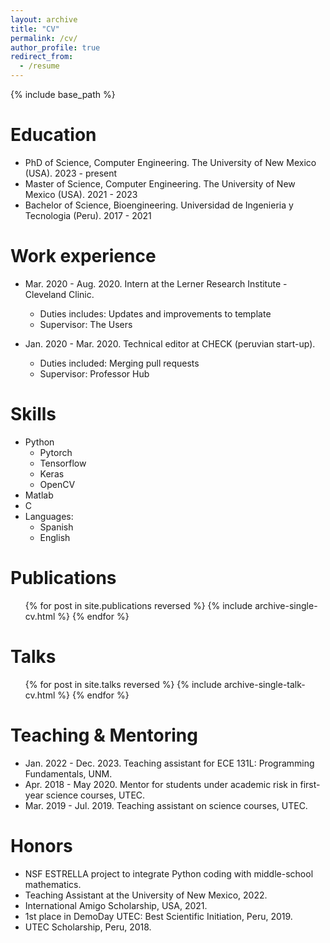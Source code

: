 ```yaml
---
layout: archive
title: "CV"
permalink: /cv/
author_profile: true
redirect_from:
  - /resume
---
```


{% include base_path %}

Education
======
* PhD of Science, Computer Engineering. The University of New Mexico (USA). 2023 - present
* Master of Science, Computer Engineering. The University of New Mexico (USA). 2021 - 2023
* Bachelor of Science, Bioengineering. Universidad de Ingenieria y Tecnologia (Peru). 2017 - 2021

Work experience
======
* Mar. 2020 - Aug. 2020. Intern at the Lerner Research Institute - Cleveland Clinic.
  * Duties includes: Updates and improvements to template
  * Supervisor: The Users

* Jan. 2020 - Mar. 2020. Technical editor at CHECK (peruvian start-up).
  * Duties included: Merging pull requests
  * Supervisor: Professor Hub
  
Skills
======
* Python
  * Pytorch
  * Tensorflow
  * Keras
  * OpenCV
* Matlab
* C
* Languages:
  * Spanish
  * English 

Publications
======
  <ul>{% for post in site.publications reversed %}
    {% include archive-single-cv.html %}
  {% endfor %}</ul>
  
Talks
======
  <ul>{% for post in site.talks reversed %}
    {% include archive-single-talk-cv.html  %}
  {% endfor %}</ul>
  
Teaching & Mentoring
======
* Jan. 2022 - Dec. 2023. Teaching assistant for ECE 131L: Programming Fundamentals, UNM.
* Apr. 2018 - May 2020. Mentor for students under academic risk in first-year science courses, UTEC.
* Mar. 2019 - Jul. 2019. Teaching assistant on science courses, UTEC.
  
Honors
======
* NSF ESTRELLA project to integrate Python coding with middle-school mathematics.
* Teaching Assistant at the University of New Mexico, 2022.
* International Amigo Scholarship, USA, 2021.
* 1st place in DemoDay UTEC: Best Scientific Initiation, Peru, 2019.
* UTEC Scholarship, Peru, 2018.
